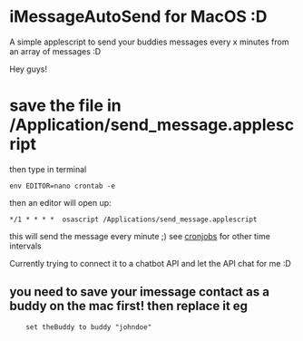 # iMessageAutoSend for MacOS :D
A simple applescript to send your buddies messages every x minutes from an array of messages :D


Hey guys! 

# save the file in /Application/send_message.applescript

then type in terminal
```
env EDITOR=nano crontab -e
```

then an editor will open up:

```
*/1 * * * *  osascript /Applications/send_message.applescript
```

this will send the message every minute ;) see [cronjobs](https://www.thegeekstuff.com/2009/06/15-practical-crontab-examples/) for other time intervals 


Currently trying to connect it to a chatbot API and let the API chat for me :D


## you need to save your imessage contact as a buddy on the mac first! then replace it eg 
```
	set theBuddy to buddy "johndoe"

```
